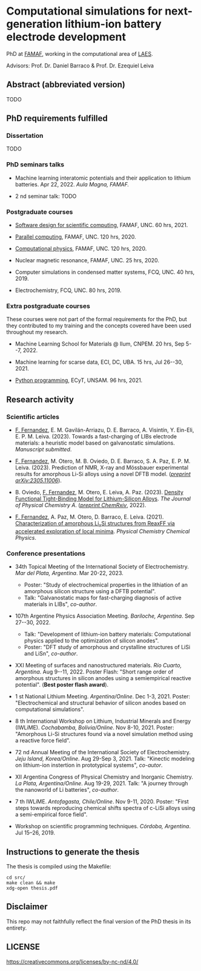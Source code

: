 # Computational simulations for next-generation lithium-ion battery electrode development

PhD at [FAMAF](https://www.famaf.unc.edu.ar/), working in the computational area of [LAES](http://www.laesunc.com/laes/).

Advisors: Prof. Dr. Daniel Barraco & Prof. Dr. Ezequiel Leiva


## Abstract (abbreviated version)

TODO


## PhD requirements fulfilled

### Dissertation

TODO

### PhD seminars talks

+ Machine learning interatomic potentials and their application to lithium 
batteries. Apr 22, 2022. _Aula Magna, FAMAF._ 

+ 2 nd seminar talk: TODO

### Postgraduate courses

+ [Software design for scientific computing](https://github.com/leliel12/diseno_sci_sfw), 
FAMAF, UNC. 60 hrs, 2021.

+ [Parallel computing](https://cs.famaf.unc.edu.ar/~nicolasw/Docencia/CP/2020/index.html),
FAMAF, UNC. 120 hrs, 2020.

+ [Computational physics](https://github.com/fernandezfran/fiscomp), FAMAF, UNC. 
120 hrs, 2020.

+ Nuclear magnetic resonance, FAMAF, UNC. 25 hrs, 2020.

+ Computer simulations in condensed matter systems, FCQ, UNC. 40 hrs, 2019.

+ Electrochemistry, FCQ, UNC. 80 hrs, 2019.

### Extra postgraduate courses

These courses were not part of the formal requirements for the PhD, but they 
contributed to my training and the concepts covered have been used throughout 
my research.

+ Machine Learning School for Materials @ Ilum, CNPEM. 20 hrs, Sep 5--7, 2022.

+ Machine learning for scarse data, ECI, DC, UBA. 15 hrs, Jul 26--30, 2021.

+ [Python programming](https://github.com/python-unsam/Programacion_en_Python_UNSAM),
ECyT, UNSAM. 96 hrs, 2021.


## Research activity

### Scientific articles

+ <ins>F. Fernandez</ins>, E. M. Gavilán-Arriazu, D. E. Barraco, A. Visintín, Y. 
Ein-Eli, E. P. M. Leiva. (2023). Towards a fast-charging of LIBs electrode 
materials: a heuristic model based on galvanostatic simulations. _Manuscript 
submitted_. 

+ <ins>F. Fernandez</ins>, M. Otero, M. B. Oviedo, D. E. Barraco, S. A. Paz, 
E. P. M. Leiva. (2023). Prediction of NMR, X-ray and Mössbauer experimental 
results for amorphous Li-Si alloys using a novel DFTB model. 
([_preprint arXiv:2305.11006_](https://arxiv.org/abs/2305.11006)).

+ B. Oviedo, <ins>F. Fernandez</ins>, M. Otero, E. Leiva, A. Paz. (2023). 
[Density Functional Tight-Binding Model for Lithium-Silicon 
Alloys](https://doi.org/10.1021/acs.jpca.3c00075). _The Journal of Physical 
Chemistry A_. ([_preprint ChemRxiv_](https://doi.org/10.26434/chemrxiv-2022-5s955),
2022).

+ <ins>F. Fernandez</ins>, A. Paz, M. Otero, D. Barraco, E. Leiva. (2021).
[Characterization of amorphous Li<sub>x</sub>Si structures from ReaxFF via 
accelerated exploration of local minima](https://doi.org/10.1039/D1CP02216D).
_Physical Chemistry Chemical Physics_. 


### Conference presentations

+ 34th Topical Meeting of the International Society of Electrochemistry. _Mar del 
Plata, Argentina_. Mar 20-22, 2023. 
    - Poster: "Study of electrochemical properties in the lithiation of an 
    amorphous silicon structure using a DFTB potential".
    - Talk: "Galvanostatic maps for fast-charging diagnosis of active materials 
    in LIBs", _co-author_.

+ 107th Argentine Physics Association Meeting. _Bariloche, Argentina_. 
Sep 27--30, 2022.
    - Talk: "Development of lithium-ion battery materials: Computational physics 
    applied to the optimization of silicon anodes".
    - Poster: "DFT study of amorphous and crystalline structures of LiSi and 
    LiSn", _co-author_. 

+ XXI Meeting of surfaces and nanostructured materials. _Río Cuarto, Argentina_. 
Aug 9--11, 2022. Poster Flash: "Short range order of amorphous structures in
silicon anodes using a semiempirical reactive potential". (**Best poster flash 
award**).

+ 1 st National Lithium Meeting. _Argentina/Online_. Dec 1-3, 2021. Poster: 
"Electrochemical and structural behavior of silicon anodes based on computational 
simulations".

+ 8 th International Workshop on Lithium, Industrial Minerals and Energy (IWLiME).
_Cochabamba, Bolivia/Online_. Nov 8-10, 2021. Poster: "Amorphous Li-Si structures 
found via a novel simulation method using a reactive force field". 

+ 72 nd Annual Meeting of the International Society of Electrochemistry. 
_Jeju Island, Korea/Online_. Aug 29-Sep 3, 2021. Talk: "Kinectic modeling on 
lithium-ion instertion in prototypical systems", _co-autor_.

+ XII Argentina Congress of Physical Chemistry and Inorganic Chemistry. _La 
Plata, Argentina/Online_. Aug 19-29, 2021. Talk: "A journey through the nanoworld 
of Li batteries", _co-author_.

+ 7 th IWLiME. _Antofagasta, Chile/Online_. Nov 9-11, 2020. Poster: "First steps 
towards reproducing chemical shifts spectra of c-LiSi alloys using a 
semi-empirical force field".

+ Workshop on scientific programming techniques. _Córdoba, Argentina_. Jul 15–26, 2019.


## Instructions to generate the thesis

The thesis is compiled using the Makefile:
```
cd src/
make clean && make
xdg-open thesis.pdf
```


## Disclaimer

This repo may not faithfully reflect the final version of the PhD thesis in its 
entirety.


## LICENSE

https://creativecommons.org/licenses/by-nc-nd/4.0/
